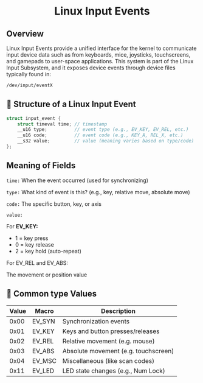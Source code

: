 <h1 style="text-align:center;"> Linux Input Events</p>

## Overview
Linux Input Events provide a unified interface for the kernel to communicate input device data such as from keyboards, mice, joysticks, touchscreens, and gamepads to user-space applications. This system is part of the Linux Input Subsystem, and it exposes device events through device files typically found in:
```bash
/dev/input/eventX
```

## 🔧 Structure of a Linux Input Event

```c
struct input_event {
    struct timeval time; // timestamp
    __u16 type;          // event type (e.g., EV_KEY, EV_REL, etc.)
    __u16 code;          // event code (e.g., KEY_A, REL_X, etc.)
    __s32 value;         // value (meaning varies based on type/code)
};
```
## Meaning of Fields
`time:` When the event occurred (used for synchronizing)

`type:` What kind of event is this? (e.g., key, relative move, absolute move)

`code:` The specific button, key, or axis

`value:`

For **EV_KEY:**

* 1 = key press
* 0 = key release
* 2 = key hold (auto-repeat)

For EV_REL and EV_ABS:

The movement or position value

## 🧠 Common type Values

| Value  | Macro   | Description                                |
|--------|---------|--------------------------------------------|
| 0x00   | EV_SYN  | Synchronization events                     |
| 0x01   | EV_KEY  | Keys and button presses/releases           |
| 0x02   | EV_REL  | Relative movement (e.g. mouse)             |
| 0x03   | EV_ABS  | Absolute movement (e.g. touchscreen)       |
| 0x04   | EV_MSC  | Miscellaneous (like scan codes)            |
| 0x11   | EV_LED  | LED state changes (e.g., Num Lock)         |